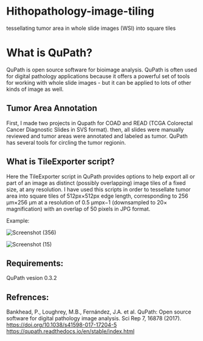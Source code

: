 # Hithopathology-image-tiling
tessellating tumor area in whole slide images (WSI) into square tiles

# What is QuPath?

QuPath is open source software for bioimage analysis.
QuPath is often used for digital pathology applications because it offers a powerful set of tools for working with whole slide images - but it can be applied to lots of other kinds of image as well.

## Tumor Area Annotation

First, I made two projects in Qupath for COAD and READ (TCGA Colorectal Cancer Diagnostic Slides in SVS format). then, all slides were manually reviewed and tumor areas were annotated and labeled as tumor. QuPath has several tools for circling the tumor regionin.

## What is TileExporter script?

Here the TileExporter script in QuPath provides options to help export all or part of an image as distinct (possibly overlapping) image tiles of a fixed size, at any resolution.
I have used this scripts in order to tessellate tumor area into square tiles of 512px×512px edge length, corresponding to 256 µm×256 µm at a resolution of 0.5 µmpx−1 (downsampled to 20× magnification) with an overlap of 50 pixels in JPG format.


Example:

![Screenshot (356)](https://user-images.githubusercontent.com/89701701/176489802-83c84965-4bd3-412e-b381-3ac8288f7701.png)


![Screenshot (15)](https://user-images.githubusercontent.com/89701701/176490196-7ddddc64-9718-43e0-aaec-96f60a09b47a.png)


## Requirements:
QuPath vesion 0.3.2

## Refrences:

Bankhead, P., Loughrey, M.B., Fernández, J.A. et al. QuPath: Open source software for digital pathology image analysis. Sci Rep 7, 16878 (2017). https://doi.org/10.1038/s41598-017-17204-5
https://qupath.readthedocs.io/en/stable/index.html
